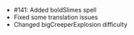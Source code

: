 - #141: Added boldSlimes spell
- Fixed some translation issues
- Changed bigCreeperExplosion difficulty